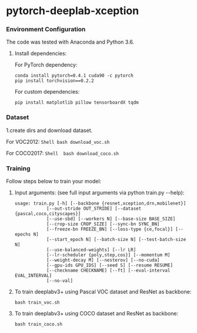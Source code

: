 # pytorch-deeplab-xception

### Environment Configuration
The code was tested with Anaconda and Python 3.6. 

1. Install dependencies:

    For PyTorch dependency:
    ```Shell
    conda install pytorch=0.4.1 cuda90 -c pytorch 
    pip install torchvision==0.2.2
    ```
    

    For custom dependencies:
    ```Shell
    pip install matplotlib pillow tensorboardX tqdm
    ```


### Dataset  
1.create dirs and download dataset.
   
   For VOC2012:
    ```Shell
    bash download_voc.sh
    ```
    
   For COCO2017:
    ```Shell 
    bash download_coco.sh
    ```
    
### Training
Follow steps below to train your model:

1. Input arguments: (see full input arguments via python train.py --help):
    ```Shell
    usage: train.py [-h] [--backbone {resnet,xception,drn,mobilenet}]
                [--out-stride OUT_STRIDE] [--dataset {pascal,coco,cityscapes}]
                [--use-sbd] [--workers N] [--base-size BASE_SIZE]
                [--crop-size CROP_SIZE] [--sync-bn SYNC_BN]
                [--freeze-bn FREEZE_BN] [--loss-type {ce,focal}] [--epochs N]
                [--start_epoch N] [--batch-size N] [--test-batch-size N]
                [--use-balanced-weights] [--lr LR]
                [--lr-scheduler {poly,step,cos}] [--momentum M]
                [--weight-decay M] [--nesterov] [--no-cuda]
                [--gpu-ids GPU_IDS] [--seed S] [--resume RESUME]
                [--checkname CHECKNAME] [--ft] [--eval-interval EVAL_INTERVAL]
                [--no-val]

    ```

2. To train deeplabv3+ using Pascal VOC dataset and ResNet as backbone:
    ```Shell
    bash train_voc.sh
    ```
3. To train deeplabv3+ using COCO dataset and ResNet as backbone:
    ```Shell
    bash train_coco.sh
    ```    

